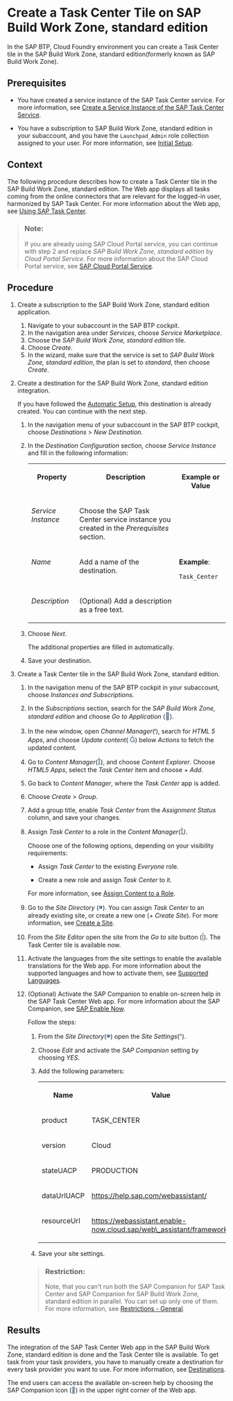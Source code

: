 <!-- loio1f8938105f22423188d67893eb08c67c -->

<link rel="stylesheet" type="text/css" href="../css/sap-icons.css"/>

# Create a Task Center Tile on SAP Build Work Zone, standard edition

In the SAP BTP, Cloud Foundry environment you can create a Task Center tile in the SAP Build Work Zone, standard edition\(formerly known as SAP Build Work Zone\).



<a name="loio1f8938105f22423188d67893eb08c67c__prereq_u4n_mbc_d3b"/>

## Prerequisites

-   You have created a service instance of the SAP Task Center service. For more information, see [Create a Service Instance of the SAP Task Center Service](create-a-service-instance-of-the-sap-task-center-service-d36035e.md).

-   You have a subscription to SAP Build Work Zone, standard edition in your subaccount, and you have the `Launchpad_Admin` role collection assigned to your user. For more information, see [Initial Setup](https://help.sap.com/viewer/8c8e1958338140699bd4811b37b82ece/Cloud/en-US/fd79b232967545569d1ae4d8f691016b.html).




<a name="loio1f8938105f22423188d67893eb08c67c__context_bn4_nc3_j3b"/>

## Context

The following procedure describes how to create a Task Center tile in the SAP Build Work Zone, standard edition. The Web app displays all tasks coming from the online connectors that are relevant for the logged-in user, harmonized by SAP Task Center. For more information about the Web app, see [Using SAP Task Center](../70-using-the-web-app/using-sap-task-center-7de5ff4.md).

> ### Note:  
> If you are already using SAP Cloud Portal service, you can continue with step 2 and replace *SAP Build Work Zone, standard edition* by *Cloud Portal Service*. For more information about the SAP Cloud Portal service, see [SAP Cloud Portal Service](https://help.sap.com/viewer/product/Portal_Service/1.0/en-US).



## Procedure

1.  Create a subscription to the SAP Build Work Zone, standard edition application.

    1.  Navigate to your subaccount in the SAP BTP cockpit.
    2.  In the navigation area under *Services*, choose *Service Marketplace*.
    3.  Choose the *SAP Build Work Zone, standard edition* tile.
    4.  Choose *Create*.
    5.  In the wizard, make sure that the service is set to *SAP Build Work Zone, standard edition*, the plan is set to *standard*, then choose *Create*.

2.  Create a destination for the SAP Build Work Zone, standard edition integration.

    If you have followed the [Automatic Setup](automatic-setup-3a49967.md), this destination is already created. You can continue with the next step.

    1.  In the navigation menu of your subaccount in the SAP BTP cockpit, choose *Destinations* \> *New Destination*.
    2.  In the *Destination Configuration* section, choose *Service Instance* and fill in the following information:


        <table>
        <tr>
        <th valign="top">

        Property


        
        </th>
        <th valign="top">

        Description


        
        </th>
        <th valign="top">

        Example or Value


        
        </th>
        </tr>
        <tr>
        <td valign="top">
        
        *Service Instance*


        
        </td>
        <td valign="top">
        
        Choose the SAP Task Center service instance you created in the *Prerequisites* section.


        
        </td>
        <td valign="top">
        
         


        
        </td>
        </tr>
        <tr>
        <td valign="top">
        
        *Name*


        
        </td>
        <td valign="top">
        
        Add a name of the destination.


        
        </td>
        <td valign="top">
        
        **Example**:

        `Task_Center`


        
        </td>
        </tr>
        <tr>
        <td valign="top">
        
        *Description*


        
        </td>
        <td valign="top">
        
        \(Optional\) Add a description as a free text.


        
        </td>
        <td valign="top">
        
         


        
        </td>
        </tr>
        </table>
        
    3.  Choose *Next*.

        The additional properties are filled in automatically.

    4.  Save your destination.

3.  Create a Task Center tile in the SAP Build Work Zone, standard edition.

    1.  In the navigation menu of the SAP BTP cockpit in your subaccount, choose *Instances and Subscriptions*.
    2.  In the *Subscriptions* section, search for the *SAP Build Work Zone, standard edition* and choose *Go to Application* \(<span style="font-size:16px;"><span style="color:#346187;"><span class="SAP-icons"></span></span></span>\).
    3.  In the new window, open *Channel Manager*\(<span style="font-size:16px;"><span style="color:#346187;"><span class="SAP-icons"></span></span></span>\), search for *HTML 5 Apps*, and choose *Update content*\( <span style="font-size:16px;"><span style="color:#346187;"><span class="SAP-icons"></span></span></span>\) below *Actions* to fetch the updated content.
    4.  Go to *Content Manager*\(<span style="font-size:16px;"><span style="color:#346187;"><span class="SAP-icons"></span></span></span>\), and choose *Content Explorer*. Choose *HTML5 Apps*, select the *Task Center* item and choose *\+ Add*.
    5.  Go back to *Content Manager*, where the *Task Center* app is added.
    6.  Choose *Create* \> *Group*.
    7.  Add a group title, enable *Task Center* from the *Assignment Status* column, and save your changes.
    8.  Assign *Task Center* to a role in the *Content Manager*\(<span style="font-size:16px;"><span style="color:#346187;"><span class="SAP-icons"></span></span></span>*\)*.

        Choose one of the following options, depending on your visibility requirements:

        -   Assign *Task Center* to the existing *Everyone* role.

        -   Create a new role and assign *Task Center* to it.


        For more information, see [Assign Content to a Role](https://help.sap.com/viewer/8c8e1958338140699bd4811b37b82ece/Cloud/en-US/baeaf6ee364e48ac95dc09470281f174.html).

    9.  Go to the *Site Directory* \(<span style="font-size:16px;"><span style="color:#346187;"><span class="SAP-icons"></span></span></span>\). You can assign *Task Center* to an already existing site, or create a new one \(*\+ Create Site*\). For more information, see [Create a Site](https://help.sap.com/viewer/8c8e1958338140699bd4811b37b82ece/Cloud/en-US/5778444e0419462bb4060a66a5c20de0.html).
    10. From the *Site Editor* open the site from the *Go to site* button \(<span style="font-size:16px;"><span style="color:#346187;"><span class="SAP-icons"></span></span></span>\). The Task Center tile is available now.
    11. Activate the languages from the site settings to enable the available translations for the Web app. For more information about the supported languages and how to activate them, see [Supported Languages](../10-what-is/supported-languages-c66c693.md).
    12. \(Optional\) Activate the SAP Companion to enable on-screen help in the SAP Task Center Web app. For more information about the SAP Companion, see [SAP Enable Now](https://help.sap.com/viewer/product/SAP_ENABLE_NOW/latest/en-US?task=use_task).

        Follow the steps:

        1.  From the *Site Directory*\(<span style="font-size:16px;"><span style="color:#346187;"><span class="SAP-icons"></span></span></span>\) open the *Site Settings*\(<span style="color:#346187;"><span class="SAP-icons"></span></span>\).
        2.  Choose *Edit* and activate the *SAP Companion* setting by choosing *YES*.
        3.  Add the following parameters:


            <table>
            <tr>
            <th valign="top">

            Name


            
            </th>
            <th valign="top">

            Value


            
            </th>
            </tr>
            <tr>
            <td valign="top">
            
            product


            
            </td>
            <td valign="top">
            
            TASK\_CENTER


            
            </td>
            </tr>
            <tr>
            <td valign="top">
            
            version


            
            </td>
            <td valign="top">
            
            Cloud


            
            </td>
            </tr>
            <tr>
            <td valign="top">
            
            stateUACP


            
            </td>
            <td valign="top">
            
            PRODUCTION


            
            </td>
            </tr>
            <tr>
            <td valign="top">
            
            dataUrlUACP


            
            </td>
            <td valign="top">
            
            https://help.sap.com/webassistant/


            
            </td>
            </tr>
            <tr>
            <td valign="top">
            
            resourceUrl


            
            </td>
            <td valign="top">
            
            https://webassistant.enable-now.cloud.sap/web\_assistant/framework/


            
            </td>
            </tr>
            </table>
            
        4.  Save your site settings.

        > ### Restriction:  
        > Note, that you can't run both the SAP Companion for SAP Task Center and SAP Companion for SAP Build Work Zone, standard edition in parallel. You can set up only one of them. For more information, see [Restrictions - General](https://help.sap.com/docs/Launchpad_Service/8c8e1958338140699bd4811b37b82ece/8cf196a5a8544c309086619df29595b1.html).





<a name="loio1f8938105f22423188d67893eb08c67c__result_h3j_4ss_tnb"/>

## Results

The integration of the SAP Task Center Web app in the SAP Build Work Zone, standard edition is done and the Task Center tile is available. To get task from your task providers, you have to manually create a destination for every task provider you want to use. For more information, see [Destinations](../40-administration/destinations-3470733.md).

The end users can access the available on-screen help by choosing the SAP Companion icon \(<span style="color:#346187;"><span class="SAP-icons"></span></span>\) in the upper right corner of the Web app.

